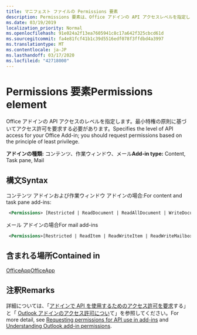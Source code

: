 ```yaml
---
title: マニフェスト ファイルの Permissions 要素
description: Permissions 要素は、Office アドインの API アクセスレベルを指定します。
ms.date: 03/19/2019
localization_priority: Normal
ms.openlocfilehash: 91e024a2f13ea7605941c8c17a642f325cbcd61d
ms.sourcegitcommit: fa4e81fcf41b1c39d5516edf078f3ffdbd4a3997
ms.translationtype: MT
ms.contentlocale: ja-JP
ms.lasthandoff: 03/17/2020
ms.locfileid: "42718000"
---
```

# <a name="permissions-element"></a><span data-ttu-id="85f0a-103">Permissions 要素</span><span class="sxs-lookup"><span data-stu-id="85f0a-103">Permissions element</span></span>

<span data-ttu-id="85f0a-104">Office アドインの API アクセスのレベルを指定します。最小特権の原則に基づいてアクセス許可を要求する必要があります。</span><span class="sxs-lookup"><span data-stu-id="85f0a-104">Specifies the level of API access for your Office Add-in; you should request permissions based on the principle of least privilege.</span></span>

<span data-ttu-id="85f0a-105">**アドインの種類:** コンテンツ、作業ウィンドウ、メール</span><span class="sxs-lookup"><span data-stu-id="85f0a-105">**Add-in type:** Content, Task pane, Mail</span></span>

## <a name="syntax"></a><span data-ttu-id="85f0a-106">構文</span><span class="sxs-lookup"><span data-stu-id="85f0a-106">Syntax</span></span>

<span data-ttu-id="85f0a-107">コンテンツ アドインおよび作業ウィンドウ アドインの場合:</span><span class="sxs-lookup"><span data-stu-id="85f0a-107">For content and task pane add-ins:</span></span>

```XML
 <Permissions> [Restricted | ReadDocument | ReadAllDocument | WriteDocument | ReadWriteDocument]</Permissions>
```

<span data-ttu-id="85f0a-108">メール アドインの場合</span><span class="sxs-lookup"><span data-stu-id="85f0a-108">For mail add-ins</span></span>

```XML
 <Permissions>[Restricted | ReadItem | ReadWriteItem | ReadWriteMailbox]</Permissions>
```

## <a name="contained-in"></a><span data-ttu-id="85f0a-109">含まれる場所</span><span class="sxs-lookup"><span data-stu-id="85f0a-109">Contained in</span></span>

[<span data-ttu-id="85f0a-110">OfficeApp</span><span class="sxs-lookup"><span data-stu-id="85f0a-110">OfficeApp</span></span>](officeapp.md)

## <a name="remarks"></a><span data-ttu-id="85f0a-111">注釈</span><span class="sxs-lookup"><span data-stu-id="85f0a-111">Remarks</span></span>

<span data-ttu-id="85f0a-112">詳細については、「[アドインで API を使用するためのアクセス許可を要求](../../develop/requesting-permissions-for-api-use-in-content-and-task-pane-add-ins.md)する」と「 [Outlook アドインのアクセス許可につい](../../outlook/understanding-outlook-add-in-permissions.md)て」を参照してください。</span><span class="sxs-lookup"><span data-stu-id="85f0a-112">For more detail, see [Requesting permissions for API use in add-ins](../../develop/requesting-permissions-for-api-use-in-content-and-task-pane-add-ins.md) and [Understanding Outlook add-in permissions](../../outlook/understanding-outlook-add-in-permissions.md).</span></span>
